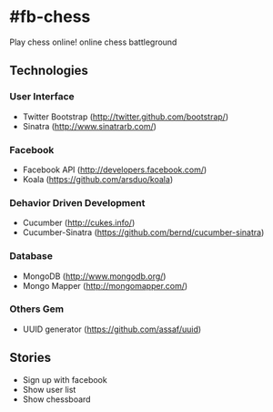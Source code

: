 #fb-chess
========

Play chess online! online chess battleground

## Technologies
### User Interface
* Twitter Bootstrap (http://twitter.github.com/bootstrap/)
* Sinatra (http://www.sinatrarb.com/)

### Facebook
* Facebook API (http://developers.facebook.com/)
* Koala (https://github.com/arsduo/koala)

### Dehavior Driven Development
* Cucumber (http://cukes.info/)
* Cucumber-Sinatra (https://github.com/bernd/cucumber-sinatra)

### Database
* MongoDB (http://www.mongodb.org/)
* Mongo Mapper (http://mongomapper.com/)

### Others Gem
* UUID generator (https://github.com/assaf/uuid)


## Stories
* Sign up with facebook
* Show user list
* Show chessboard